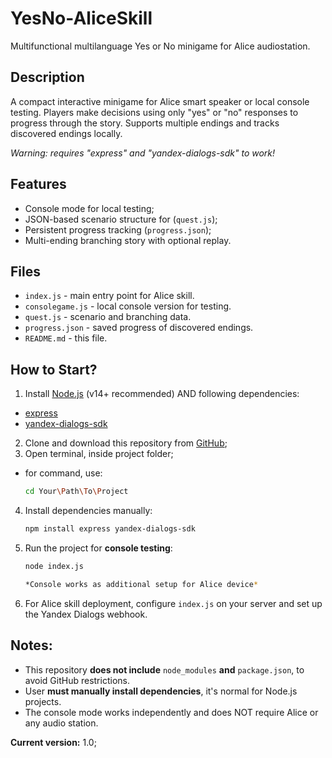 # YesNo-AliceSkill
Multifunctional multilanguage Yes or No minigame for Alice audiostation.

## Description
A compact interactive minigame for Alice smart speaker or local console testing.
Players make decisions using only "yes" or "no" responses to progress through the story.
Supports multiple endings and tracks discovered endings locally.

*Warning: requires "express" and "yandex-dialogs-sdk" to work!*

## Features
- Console mode for local testing;
- JSON-based scenario structure for (`quest.js`);
- Persistent progress tracking (`progress.json`);
- Multi-ending branching story with optional replay.

## Files
- `index.js` - main entry point for Alice skill.
- `consolegame.js` - local console version for testing.
- `quest.js` - scenario and branching data.
- `progress.json` - saved progress of discovered endings.
- `README.md` - this file.

## How to Start?
1. Install [Node.js](https://nodejs.org) (v14+ recommended) AND following dependencies:
-  [express](https://www.npmjs.com/package/express)
-  [yandex-dialogs-sdk](https://www.npmjs.com/package/yandex-dialogs-sdk)
2. Clone and download this repository from [GitHub](https://github.com/MaksimVitalyevich/YesNo-AliceSkill);
3. Open terminal, inside project folder;
- for command, use:
   ```bash
   cd Your\Path\To\Project
4. Install dependencies manually:
   ```bash
   npm install express yandex-dialogs-sdk
5. Run the project for **console testing**:
   ```bash
   node index.js
   
   *Console works as additional setup for Alice device*
6. For Alice skill deployment, configure `index.js` on your server and set up the Yandex Dialogs webhook.

## Notes:
- This repository **does not include** `node_modules` **and** `package.json`, to avoid GitHub restrictions.
- User **must manually install dependencies**, it's normal for Node.js projects.
- The console mode works independently and does NOT require Alice or any audio station.

**Current version:** 1.0;
